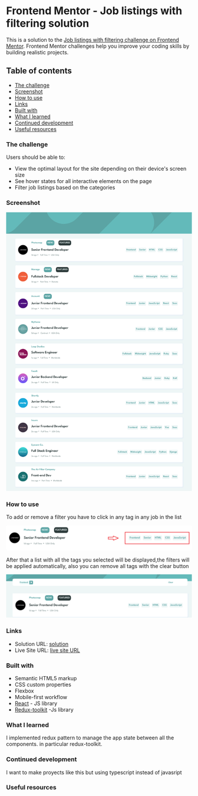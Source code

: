# Frontend Mentor - Job listings with filtering solution

This is a solution to the [Job listings with filtering challenge on Frontend Mentor](https://www.frontendmentor.io/challenges/job-listings-with-filtering-ivstIPCt). Frontend Mentor challenges help you improve your coding skills by building realistic projects. 

## Table of contents

  - [The challenge](#the-challenge)
  - [Screenshot](#screenshot)
  - [How to use](#how-to-use)
  - [Links](#links)
  - [Built with](#built-with)
  - [What I learned](#what-i-learned)
  - [Continued development](#continued-development)
  - [Useful resources](#useful-resources)




### The challenge

Users should be able to:

- View the optimal layout for the site depending on their device's screen size
- See hover states for all interactive elements on the page
- Filter job listings based on the categories

### Screenshot

![proyectImage](./public/images/proyect-screenshot.png)

### How to use

To add or remove a filter you have to click in any tag in any job in the list

![addFilter](./public/images/job-tag-image.png)

After that a list with all the tags you selected will be displayed,the filters 
will be applied automatically, also you can remove all tags with the clear button 

![filerslist](./public/images/filterslist.png)



### Links

- Solution URL: [solution](https://github.com/Elmomero/filters-jobs-app)
- Live Site URL: [live site URL](https://your-live-site-url.com)


### Built with

- Semantic HTML5 markup
- CSS custom properties
- Flexbox
- Mobile-first workflow
- [React](https://reactjs.org/) - JS library
- [Redux-toolkit](https://redux-toolkit.js.org/) -Js library


### What I learned

I implemented redux pattern to manage the app state between all the components.
in particular redux-toolkit. 



### Continued development

I want to make proyects like this but using typescript instead of javasript 
### Useful resources

